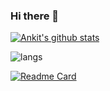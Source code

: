 ### Hi there 👋

<!--
**0xankit/0xankit** is a ✨ _special_ ✨ repository because its `README.md` (this file) appears on your GitHub profile.

Here are some ideas to get you started:

- 🔭 I’m currently working on ...
- 🌱 I’m currently learning ...
- 👯 I’m looking to collaborate on ...
- 🤔 I’m looking for help with ...
- 💬 Ask me about ...
- 📫 How to reach me: ...
- 😄 Pronouns: ...
- ⚡ Fun fact: ...
-->

[![Ankit's github stats](https://github-readme-stats.vercel.app/api?username=0xankit&count_private=true&title_color=f4ff04&text_color=fff249&icon_color=ffdb62&bg_color=000000&hide_border=true)](https://github.com/anuraghazra/github-readme-stats)

![langs](https://github-readme-stats.vercel.app/api/top-langs/?username=0xankit&layout=compact&title_color=f4ff04&text_color=fff249&icon_color=ffdb62&bg_color=000000&hide_border=true&langs_count=12)

[![Readme Card](https://github-readme-stats.vercel.app/api/pin/?username=0xankit&repo=github-readme-stats)](https://github.com/anuraghazra/github-readme-stats)

